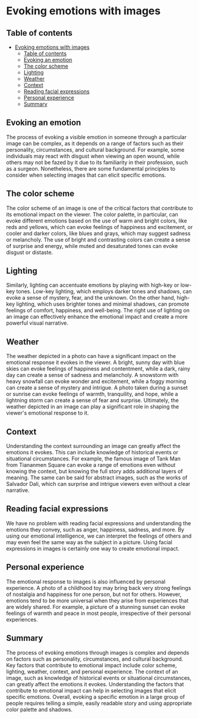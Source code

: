 # Evoking emotions with images
## Table of contents
- [Evoking emotions with images](#evoking-emotions-with-images)
  - [Table of contents](#table-of-contents)
  - [Evoking an emotion](#evoking-an-emotion)
  - [The color scheme](#the-color-scheme)
  - [Lighting](#lighting)
  - [Weather](#weather)
  - [Context](#context)
  - [Reading facial expressions](#reading-facial-expressions)
  - [Personal experience](#personal-experience)
  - [Summary](#summary)

## Evoking an emotion
The process of evoking a visible emotion in someone through a particular image can be complex, as it depends on a range of factors such as their personality, circumstances, and cultural background. For example, some individuals may react with disgust when viewing an open wound, while others may not be fazed by it due to its familiarity in their profession, such as a surgeon. Nonetheless, there are some fundamental principles to consider when selecting images that can elicit specific emotions.

## The color scheme
The color scheme of an image is one of the critical factors that contribute to its emotional impact on the viewer. The color palette, in particular, can evoke different emotions based on the use of warm and bright colors, like reds and yellows, which can evoke feelings of happiness and excitement, or cooler and darker colors, like blues and grays, which may suggest sadness or melancholy. The use of bright and contrasting colors can create a sense of surprise and energy, while muted and desaturated tones can evoke disgust or distaste.

## Lighting
Similarly, lighting can accentuate emotions by playing with high-key or low-key tones. Low-key lighting, which employs darker tones and shadows, can evoke a sense of mystery, fear, and the unknown. On the other hand, high-key lighting, which uses brighter tones and minimal shadows, can promote feelings of comfort, happiness, and well-being. The right use of lighting on an image can effectively enhance the emotional impact and create a more powerful visual narrative.

## Weather
The weather depicted in a photo can have a significant impact on the emotional response it evokes in the viewer. A bright, sunny day with blue skies can evoke feelings of happiness and contentment, while a dark, rainy day can create a sense of sadness and melancholy. A snowstorm with heavy snowfall can evoke wonder and excitement, while a foggy morning can create a sense of mystery and intrigue. A photo taken during a sunset or sunrise can evoke feelings of warmth, tranquility, and hope, while a lightning storm can create a sense of fear and surprise. Ultimately, the weather depicted in an image can play a significant role in shaping the viewer's emotional response to it.

## Context
Understanding the context surrounding an image can greatly affect the emotions it evokes. This can include knowledge of historical events or situational circumstances. For example, the famous image of Tank Man from Tiananmen Square can evoke a range of emotions even without knowing the context, but knowing the full story adds additional layers of meaning. The same can be said for abstract images, such as the works of Salvador Dali, which can surprise and intrigue viewers even without a clear narrative.

## Reading facial expressions
We have no problem with reading facial expressions and understanding the emotions they convey, such as anger, happiness, sadness, and more. By using our emotional intelligence, we can interpret the feelings of others and may even feel the same way as the subject in a picture. Using facial expressions in images is certainly one way to create emotional impact.

## Personal experience
The emotional response to images is also influenced by personal experience. A photo of a childhood toy may bring back very strong feelings of nostalgia and happiness for one person, but not for others. However, emotions tend to be more universal when they arise from experiences that are widely shared. For example, a picture of a stunning sunset can evoke feelings of warmth and peace in most people, irrespective of their personal experiences.

## Summary
The process of evoking emotions through images is complex and depends on factors such as personality, circumstances, and cultural background. Key factors that contribute to emotional impact include color scheme, lighting, weather, context, and personal experience. The context of an image, such as knowledge of historical events or situational circumstances, can greatly affect the emotions it evokes. Understanding the factors that contribute to emotional impact can help in selecting images that elicit specific emotions. Overall, evoking a specific emotion in a large group of people requires telling a simple, easily readable story and using appropriate color palette and shadows.